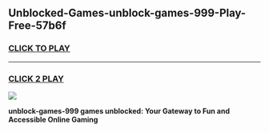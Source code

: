 
## Unblocked-Games-unblock-games-999-Play-Free-57b6f
<h3>
<a href="https://premium76.site?title=unblock-games-999&ref=09A">CLICK TO PLAY</a></h3>
<hr>

<h3>
<a href="https://premium76.site?title=unblock-games-999&ref=09A">CLICK 2 PLAY</a>
  
</h3>

<a href="https://premium76.site?title=unblock-games-999&ref=09A"><img src="https://clearcache.store/games.png"></a>


**unblock-games-999 games unblocked: Your Gateway to Fun and Accessible Online Gaming**
